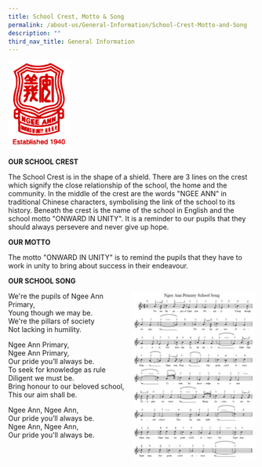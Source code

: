 ```yaml
---
title: School Crest, Motto & Song
permalink: /about-us/General-Information/School-Crest-Motto-and-Song
description: ""
third_nav_title: General Information
---
```

<img src="/images/NAPS-Crest.jpeg" 
     style="width:25%">
		 
**OUR SCHOOL CREST**


  

The School Crest is in the shape of a shield. There are 3 lines on the crest which signify the close relationship of the school, the home and the community. In the middle of the crest are the words "NGEE ANN" in traditional Chinese characters, symbolising the link of the school to its history. Beneath the crest is the name of the school in English and the school motto "ONWARD IN UNITY". It is a reminder to our pupils that they should always persevere and never give up hope.

 

**OUR MOTTO**


  

The motto "ONWARD IN UNITY" is to remind the pupils that they have to work in unity to bring about success in their endeavour.

**OUR SCHOOL SONG**

<img src="/images/schsong_thumb.jpeg" 
     style="width:50%;float:right">
		 
We're the pupils of Ngee Ann Primary,  
Young though we may be.  
We're the pillars of society  
Not lacking in humility.  
  
Ngee Ann Primary,  
Ngee Ann Primary,  
Our pride you’ll always be.  
To seek for knowledge as rule  
Diligent we must be.  
Bring honour to our beloved school,  
This our aim shall be.  
  
Ngee Ann, Ngee Ann,  
Our pride you’ll always be.  
Ngee Ann, Ngee Ann,  
Our pride you'll always be.

